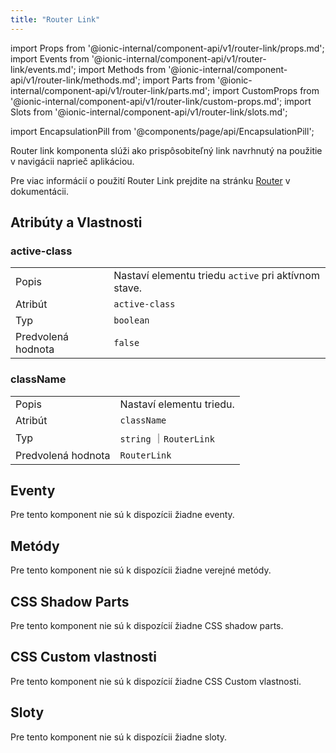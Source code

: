 ```yaml
---
title: "Router Link"
---
```


import Props from '@ionic-internal/component-api/v1/router-link/props.md';
import Events from '@ionic-internal/component-api/v1/router-link/events.md';
import Methods from '@ionic-internal/component-api/v1/router-link/methods.md';
import Parts from '@ionic-internal/component-api/v1/router-link/parts.md';
import CustomProps from '@ionic-internal/component-api/v1/router-link/custom-props.md';
import Slots from '@ionic-internal/component-api/v1/router-link/slots.md';

<head>
  <title>Router Link | Navigating The ion-router-link Component</title>
  <meta name="description" content="Use the ion-router-link component to navigate to a specified link. The router link can accept an href for location and a direction for the transition animation." />
</head>

import EncapsulationPill from '@components/page/api/EncapsulationPill';

<EncapsulationPill type="shadow" />

Router link komponenta slúži ako prispôsobiteľný link navrhnutý na použitie v navigácii naprieč aplikáciou. 

Pre viac informácií o použití Router Link prejdite na stránku [Router](./router) v dokumentácii.

## Atribúty a Vlastnosti


### active-class

|  |  |
| --- | --- |
| Popis | Nastaví elementu triedu `active` pri aktívnom stave. |
| Atribút | `active-class` |
| Typ | `boolean` |
| Predvolená hodnota | `false` |

### className

|  |  |
| --- | --- |
| Popis | Nastaví elementu triedu. |
| Atribút | `className` |
| Typ | `string` ｜`RouterLink` |
| Predvolená hodnota | `RouterLink` |


## Eventy

Pre tento komponent nie sú k dispozícii žiadne eventy.

## Metódy

Pre tento komponent nie sú k dispozícii žiadne verejné metódy.

## CSS Shadow Parts

Pre tento komponent nie sú k dispozícií žiadne CSS shadow parts.

## CSS Custom vlastnosti
Pre tento komponent nie sú k dispozícií žiadne CSS Custom vlastnosti.


## Sloty

Pre tento komponent nie sú k dispozícii žiadne sloty.